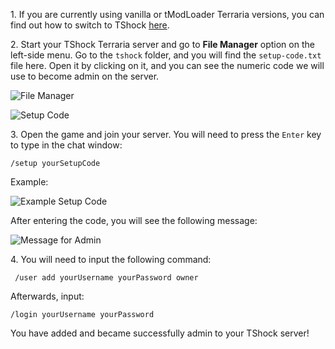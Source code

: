 1\. If you are currently using vanilla or tModLoader Terraria versions, you can find out how to switch to TShock [here](How_to_switch_between_vanilla_Terraria,_tModLoader_and_TShock.md).

2\. Start your TShock Terraria server and go to **File Manager** option on the left-side menu. Go to the `tshock` folder, and you will find the `setup-code.txt` file here. Open it by clicking on it, and you can see the numeric code we will use to become admin on the server. 

![File Manager](../images/file-manager.png)

![Setup Code](../images/setup-code.png)

3\. Open the game and join your server. You will need to press the `Enter` key to type in the chat window:
```
/setup yourSetupCode
```
Example:

![Example Setup Code](../images/example-setup-code.png)

After entering the code, you will see the following message:

![Message for Admin](../images/message-admin.png)

4\. You will need to input the following command:
```
 /user add yourUsername yourPassword owner
```
Afterwards, input:
```
/login yourUsername yourPassword
```

You have added and became successfully admin to your TShock server!